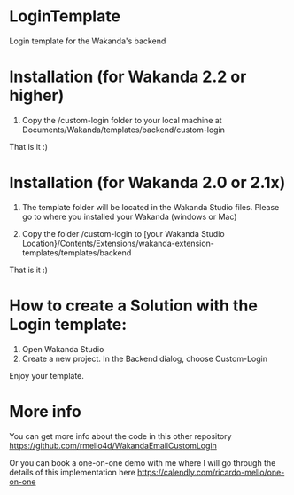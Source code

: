 # LoginTemplate 
Login template for the Wakanda's backend 

# Installation (for Wakanda 2.2 or higher)

1. Copy the /custom-login folder to your local machine at Documents/Wakanda/templates/backend/custom-login

That is it :) 



# Installation (for Wakanda 2.0 or 2.1x)

1. The template folder will be located in the Wakanda Studio files. Please go to where you installed your Wakanda (windows or Mac)

2. Copy the folder /custom-login to 
[your Wakanda Studio Location}/Contents/Extensions/wakanda-extension-templates/templates/backend

That is it :) 



# How to create a Solution with the Login template:

1. Open Wakanda Studio
2. Create a new project. In the Backend dialog, choose Custom-Login
 
Enjoy your template. 


# More info
You can get more info about the code in this other repository https://github.com/rmello4d/WakandaEmailCustomLogin

Or you can book a one-on-one demo with me where I will go through the details of this implementation here https://calendly.com/ricardo-mello/one-on-one

